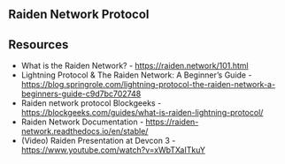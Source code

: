 ## Raiden Network Protocol


## Resources
* What is the Raiden Network? - https://raiden.network/101.html
* Lightning Protocol & The Raiden Network: A Beginner’s Guide - https://blog.springrole.com/lightning-protocol-the-raiden-network-a-beginners-guide-c9d7bc702748
* Raiden network protocol Blockgeeks - https://blockgeeks.com/guides/what-is-raiden-lightning-protocol/
* Raiden Network Documentation - https://raiden-network.readthedocs.io/en/stable/
* (Video) Raiden Presentation at Devcon 3 - https://www.youtube.com/watch?v=xWbTXaITkuY

